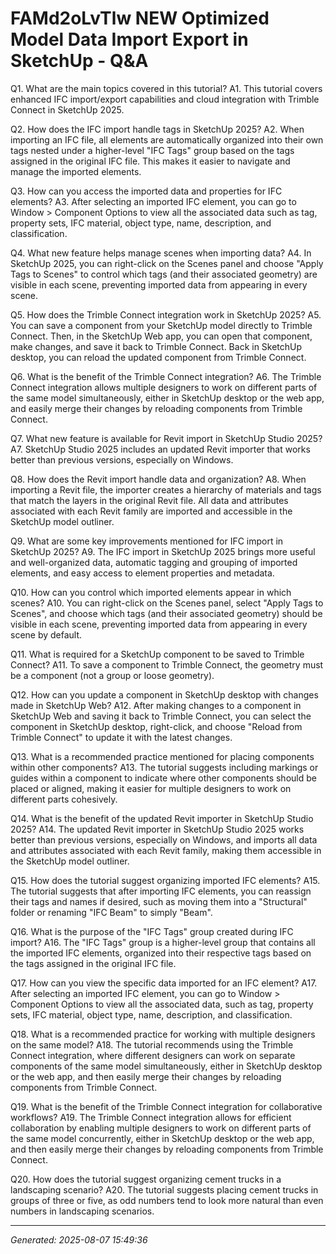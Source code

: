 # FAMd2oLvTlw NEW Optimized Model Data Import Export in SketchUp - Q&A

Q1. What are the main topics covered in this tutorial?
A1. This tutorial covers enhanced IFC import/export capabilities and cloud integration with Trimble Connect in SketchUp 2025.

Q2. How does the IFC import handle tags in SketchUp 2025?
A2. When importing an IFC file, all elements are automatically organized into their own tags nested under a higher-level "IFC Tags" group based on the tags assigned in the original IFC file. This makes it easier to navigate and manage the imported elements.

Q3. How can you access the imported data and properties for IFC elements?
A3. After selecting an imported IFC element, you can go to Window > Component Options to view all the associated data such as tag, property sets, IFC material, object type, name, description, and classification.

Q4. What new feature helps manage scenes when importing data?
A4. In SketchUp 2025, you can right-click on the Scenes panel and choose "Apply Tags to Scenes" to control which tags (and their associated geometry) are visible in each scene, preventing imported data from appearing in every scene.

Q5. How does the Trimble Connect integration work in SketchUp 2025?
A5. You can save a component from your SketchUp model directly to Trimble Connect. Then, in the SketchUp Web app, you can open that component, make changes, and save it back to Trimble Connect. Back in SketchUp desktop, you can reload the updated component from Trimble Connect.

Q6. What is the benefit of the Trimble Connect integration?
A6. The Trimble Connect integration allows multiple designers to work on different parts of the same model simultaneously, either in SketchUp desktop or the web app, and easily merge their changes by reloading components from Trimble Connect.

Q7. What new feature is available for Revit import in SketchUp Studio 2025?
A7. SketchUp Studio 2025 includes an updated Revit importer that works better than previous versions, especially on Windows.

Q8. How does the Revit import handle data and organization?
A8. When importing a Revit file, the importer creates a hierarchy of materials and tags that match the layers in the original Revit file. All data and attributes associated with each Revit family are imported and accessible in the SketchUp model outliner.

Q9. What are some key improvements mentioned for IFC import in SketchUp 2025?
A9. The IFC import in SketchUp 2025 brings more useful and well-organized data, automatic tagging and grouping of imported elements, and easy access to element properties and metadata.

Q10. How can you control which imported elements appear in which scenes?
A10. You can right-click on the Scenes panel, select "Apply Tags to Scenes", and choose which tags (and their associated geometry) should be visible in each scene, preventing imported data from appearing in every scene by default.

Q11. What is required for a SketchUp component to be saved to Trimble Connect?
A11. To save a component to Trimble Connect, the geometry must be a component (not a group or loose geometry).

Q12. How can you update a component in SketchUp desktop with changes made in SketchUp Web?
A12. After making changes to a component in SketchUp Web and saving it back to Trimble Connect, you can select the component in SketchUp desktop, right-click, and choose "Reload from Trimble Connect" to update it with the latest changes.

Q13. What is a recommended practice mentioned for placing components within other components?
A13. The tutorial suggests including markings or guides within a component to indicate where other components should be placed or aligned, making it easier for multiple designers to work on different parts cohesively.

Q14. What is the benefit of the updated Revit importer in SketchUp Studio 2025?
A14. The updated Revit importer in SketchUp Studio 2025 works better than previous versions, especially on Windows, and imports all data and attributes associated with each Revit family, making them accessible in the SketchUp model outliner.

Q15. How does the tutorial suggest organizing imported IFC elements?
A15. The tutorial suggests that after importing IFC elements, you can reassign their tags and names if desired, such as moving them into a "Structural" folder or renaming "IFC Beam" to simply "Beam".

Q16. What is the purpose of the "IFC Tags" group created during IFC import?
A16. The "IFC Tags" group is a higher-level group that contains all the imported IFC elements, organized into their respective tags based on the tags assigned in the original IFC file.

Q17. How can you view the specific data imported for an IFC element?
A17. After selecting an imported IFC element, you can go to Window > Component Options to view all the associated data, such as tag, property sets, IFC material, object type, name, description, and classification.

Q18. What is a recommended practice for working with multiple designers on the same model?
A18. The tutorial recommends using the Trimble Connect integration, where different designers can work on separate components of the same model simultaneously, either in SketchUp desktop or the web app, and then easily merge their changes by reloading components from Trimble Connect.

Q19. What is the benefit of the Trimble Connect integration for collaborative workflows?
A19. The Trimble Connect integration allows for efficient collaboration by enabling multiple designers to work on different parts of the same model concurrently, either in SketchUp desktop or the web app, and then easily merge their changes by reloading components from Trimble Connect.

Q20. How does the tutorial suggest organizing cement trucks in a landscaping scenario?
A20. The tutorial suggests placing cement trucks in groups of three or five, as odd numbers tend to look more natural than even numbers in landscaping scenarios.

---
*Generated: 2025-08-07 15:49:36*
